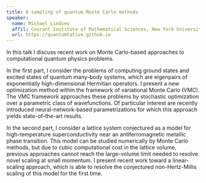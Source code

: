 ```yaml
---
title: A sampling of quantum Monte Carlo methods
speaker: 
  name: Michael Lindsey
  affil: Courant Institute of Mathematical Sciences, New York University
  url: https://quantumtative.github.io
---
```


In this talk I discuss recent work on Monte Carlo-based approaches to computational quantum physics problems.

In the first part, I consider the problems of computing ground states and excited states of quantum many-body systems, which are eigenpairs of exponentially high-dimensional Hermitian operators. I present a new optimization method within the framework of variational Monte Carlo (VMC). The VMC framework approaches these problems by stochastic optimization over a parametric class of wavefunctions. Of particular interest are recently introduced neural-network-based parametrizations for which this approach yields state-of-the-art results.

In the second part, I consider a lattice system conjectured as a model for high-temperature superconductivity near an antiferromagnetic metallic phase transition. This model can be studied numerically by Monte Carlo methods, but due to cubic computational cost in the lattice volume, previous approaches cannot reach the large-volume limit needed to resolve novel scaling at small momentum. I present recent work toward a linear-scaling approach, which is able to resolve the conjectured non-Hertz-Millis scaling of this model for the first time.
